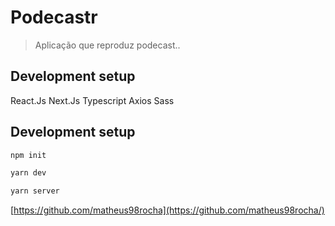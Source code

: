 # Podecastr
> Aplicação que reproduz podecast..

## Development setup
React.Js
Next.Js
Typescript
Axios
Sass

## Development setup

```sh
npm init

yarn dev

yarn server
```

[https://github.com/matheus98rocha](https://github.com/matheus98rocha/)
